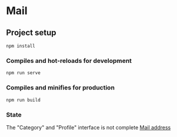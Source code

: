 # Mail

## Project setup
```
npm install
```

### Compiles and hot-reloads for development
```
npm run serve
```

### Compiles and minifies for production
```
npm run build
```

### State
The "Category" and "Profile" interface is not complete
[Mail address](http://6s.net579.com:24926)